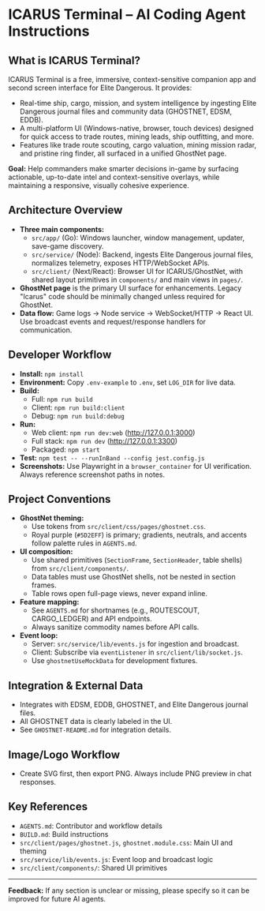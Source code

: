 # ICARUS Terminal – AI Coding Agent Instructions

## What is ICARUS Terminal?
ICARUS Terminal is a free, immersive, context-sensitive companion app and second screen interface for Elite Dangerous. It provides:
- Real-time ship, cargo, mission, and system intelligence by ingesting Elite Dangerous journal files and community data (GHOSTNET, EDSM, EDDB).
- A multi-platform UI (Windows-native, browser, touch devices) designed for quick access to trade routes, mining leads, ship outfitting, and more.
- Features like trade route scouting, cargo valuation, mining mission radar, and pristine ring finder, all surfaced in a unified GhostNet page.

**Goal:** Help commanders make smarter decisions in-game by surfacing actionable, up-to-date intel and context-sensitive overlays, while maintaining a responsive, visually cohesive experience.

## Architecture Overview
- **Three main components:**
  - `src/app/` (Go): Windows launcher, window management, updater, save-game discovery.
  - `src/service/` (Node): Backend, ingests Elite Dangerous journal files, normalizes telemetry, exposes HTTP/WebSocket APIs.
  - `src/client/` (Next/React): Browser UI for ICARUS/GhostNet, with shared layout primitives in `components/` and main views in `pages/`.
- **GhostNet page** is the primary UI surface for enhancements. Legacy "Icarus" code should be minimally changed unless required for GhostNet.
- **Data flow:** Game logs → Node service → WebSocket/HTTP → React UI. Use broadcast events and request/response handlers for communication.

## Developer Workflow
- **Install:** `npm install`
- **Environment:** Copy `.env-example` to `.env`, set `LOG_DIR` for live data.
- **Build:**
  - Full: `npm run build`
  - Client: `npm run build:client`
  - Debug: `npm run build:debug`
- **Run:**
  - Web client: `npm run dev:web` (http://127.0.0.1:3000)
  - Full stack: `npm run dev` (http://127.0.0.1:3300)
  - Packaged: `npm start`
- **Test:** `npm test -- --runInBand --config jest.config.js`
- **Screenshots:** Use Playwright in a `browser_container` for UI verification. Always reference screenshot paths in notes.

## Project Conventions
- **GhostNet theming:**
  - Use tokens from `src/client/css/pages/ghostnet.css`.
  - Royal purple (`#5D2EFF`) is primary; gradients, neutrals, and accents follow palette rules in `AGENTS.md`.
- **UI composition:**
  - Use shared primitives (`SectionFrame`, `SectionHeader`, table shells) from `src/client/components/`.
  - Data tables must use GhostNet shells, not be nested in section frames.
  - Table rows open full-page views, never expand inline.
- **Feature mapping:**
  - See `AGENTS.md` for shortnames (e.g., ROUTESCOUT, CARGO_LEDGER) and API endpoints.
  - Always sanitize commodity names before API calls.
- **Event loop:**
  - Server: `src/service/lib/events.js` for ingestion and broadcast.
  - Client: Subscribe via `eventListener` in `src/client/lib/socket.js`.
  - Use `ghostnetUseMockData` for development fixtures.

## Integration & External Data
- Integrates with EDSM, EDDB, GHOSTNET, and Elite Dangerous journal files.
- All GHOSTNET data is clearly labeled in the UI.
- See `GHOSTNET-README.md` for integration details.

## Image/Logo Workflow
- Create SVG first, then export PNG. Always include PNG preview in chat responses.

## Key References
- `AGENTS.md`: Contributor and workflow details
- `BUILD.md`: Build instructions
- `src/client/pages/ghostnet.js`, `ghostnet.module.css`: Main UI and theming
- `src/service/lib/events.js`: Event loop and broadcast logic
- `src/client/components/`: Shared UI primitives

---

**Feedback:** If any section is unclear or missing, please specify so it can be improved for future AI agents.
